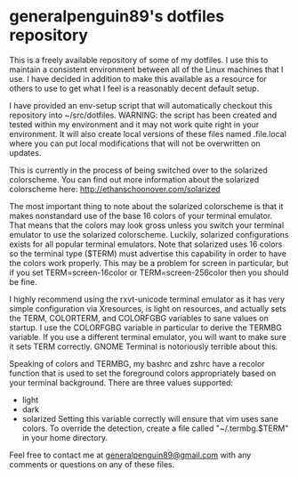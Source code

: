 generalpenguin89's dotfiles repository
======================================

This is a freely available repository of some of my dotfiles.  I use
this to maintain a consistent environment between all of the Linux
machines that I use.  I have decided in addition to make this available
as a resource for others to use to get what I feel is a reasonably
decent default setup.

I have provided an env-setup script that will automatically checkout
this repository into ~/src/dotfiles.  WARNING: the script has been
created and tested within my environment and it may not work quite right
in your environment.  It will also create local versions of these files
named .file.local where you can put local modifications that will
not be overwritten on updates.

This is currently in the process of being switched over to the solarized
colorscheme.  You can find out more information about the solarized
colorscheme here: http://ethanschoonover.com/solarized

The most important thing to note about the solarized colorscheme is that
it makes nonstandard use of the base 16 colors of your terminal
emulator.  That means that the colors may look gross unless you switch
your terminal emulator to use the solarized colorscheme.  Luckily,
solarized configurations exists for all popular terminal emulators.
Note that solarized uses 16 colors so the terminal type ($TERM) must
advertise this capability in order to have the colors work properly.
This may be a problem for screen in particular, but if you set
TERM=screen-16color or TERM=screen-256color then you should be fine.

I highly recommend using the rxvt-unicode terminal emulator as it has
very simple configuration via Xresources, is light on resources, and
actually sets the TERM, COLORTERM, and COLORFGBG variables to sane
values on startup.  I use the COLORFGBG variable in particular to derive
the TERMBG variable.  If you use a different terminal emulator, you will
want to make sure it sets TERM correctly.  GNOME Terminal is notoriously
terrible about this.

Speaking of colors and TERMBG, my bashrc and zshrc have a recolor
function that is used to set the foreground colors appropriately based
on your terminal background.  There are three values supported:
* light
* dark
* solarized
Setting this variable correctly will ensure that vim uses sane colors.
To override the detection, create a file called "~/.termbg.$TERM" in
your home directory.

Feel free to contact me at generalpenguin89@gmail.com with any comments
or questions on any of these files.

